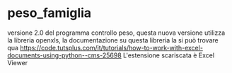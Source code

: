 # peso_famiglia
versione 2.0 del programma controllo peso, questa nuova versione utilizza la libreria openxls, la documentazione su questa libreria la si può trovare
qua https://code.tutsplus.com/it/tutorials/how-to-work-with-excel-documents-using-python--cms-25698
L'estensione scariscata è Excel Viewer